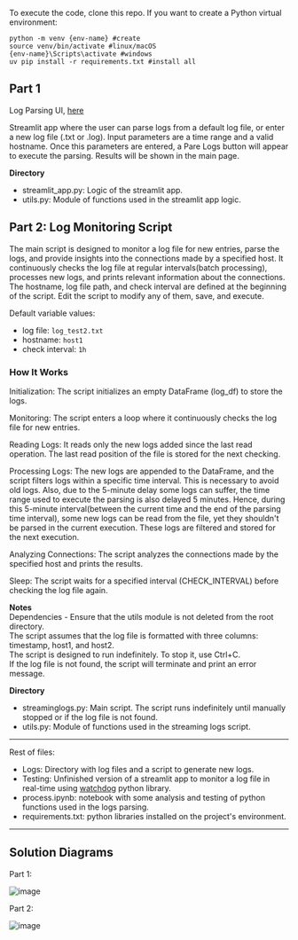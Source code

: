 
To execute the code, clone this repo. If you want to create a Python virtual environment:  
```
python -m venv {env-name} #create
source venv/bin/activate #linux/macOS
{env-name}\Scripts\activate #windows
uv pip install -r requirements.txt #install all
```

## Part 1

Log Parsing UI, [here](https://logparsingapp-8fpxwvlomwegogubwkje7x.streamlit.app/)

Streamlit app where the user can parse logs from a default log file, or enter a new log file (.txt or .log).
Input parameters are a time range and a valid hostname. Once this parameters are entered, a Pare Logs button will appear to execute the parsing. Results will be shown in the main page.

**Directory**
- streamlit_app.py: Logic of the streamlit app.
- utils.py: Module of functions used in the streamlit app logic.

## Part 2: Log Monitoring Script

The main script is designed to monitor a log file for new entries, parse the logs, and provide insights into the connections made by a specified host. It continuously checks the log file at regular intervals(batch processing), processes new logs, and prints relevant information about the connections. The hostname, log file path, and check interval are defined at the beginning of the script. Edit the script to modify any of them, save, and execute.

Default variable values: 
- log file: `log_test2.txt`
- hostname: `host1`
- check interval: `1h`

### How It Works
Initialization: The script initializes an empty DataFrame (log_df) to store the logs.  

Monitoring: The script enters a loop where it continuously checks the log file for new entries.  

Reading Logs: It reads only the new logs added since the last read operation. The last read position of the file is stored for the next checking.

Processing Logs: The new logs are appended to the DataFrame, and the script filters logs within a specific time interval. This is necessary to avoid old logs. Also, due to the 5-minute delay some logs can suffer, the time range used to execute the parsing is also delayed 5 minutes. Hence, during this 5-minute interval(between the current time and the end of the parsing time interval), some new logs can be read from the file, yet they shouldn't be parsed in the current execution. These logs are filtered and stored for the next execution. 

Analyzing Connections: The script analyzes the connections made by the specified host and prints the results.  

Sleep: The script waits for a specified interval (CHECK_INTERVAL) before checking the log file again.  

**Notes**   
Dependencies - Ensure that the utils module is not deleted from the root directory.   
The script assumes that the log file is formatted with three columns: timestamp, host1, and host2.   
The script is designed to run indefinitely. To stop it, use Ctrl+C.    
If the log file is not found, the script will terminate and print an error message.    

**Directory**
- streaminglogs.py: Main script. The script runs indefinitely until manually stopped or if the log file is not found.
- utils.py: Module of functions used in the streaming logs script.

--------------

Rest of files:
- Logs: Directory with log files and a script to generate new logs.
- Testing: Unfinished version of a streamlit app to monitor a log file in real-time using [watchdog](https://pypi.org/project/watchdog/) python library.
- process.ipynb: notebook with some analysis and testing of python functions used in the logs parsing.
- requirements.txt: python libraries installed on the project's environment.

--------------

## Solution Diagrams

Part 1:

![image](https://github.com/user-attachments/assets/eb5c2cb9-db32-4289-9d68-72a867515e12)

Part 2:

![image](https://github.com/user-attachments/assets/7911949b-e8a7-482a-a861-7570044b2f63)



